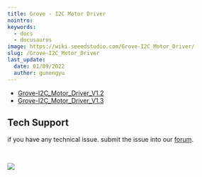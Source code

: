 ```yaml
---
title: Grove - I2C Motor Driver
nointro:
keywords:
  - docs
  - docusaurus
image: https://wiki.seeedstudio.com/Grove-I2C_Motor_Driver/
slug: /Grove-I2C_Motor_Driver
last_update:
  date: 01/09/2022
  author: gunengyu
---
```

<!-- 
<table>
  <colgroup>
    <col width="33%" />
    <col width="33%" />
    <col width="33%" />
  </colgroup>
  <tbody>
    <tr className="odd">
      <td><img src="https://files.seeedstudio.com/wiki/Grove-I2C_Motor_Driver/img/Grove-I2C_Motor_Driver_V1.1.jpg" /></td>
      <td><img src="https://files.seeedstudio.com/wiki/Grove-I2C_Motor_Driver/img/I2CMotorDriver-2.jpg" /></td>
      <td><img src="https://files.seeedstudio.com/wiki/Grove-I2C_Motor_Driver/img/I2CMotorDriver_New.jpg" /></td>
    </tr>
    <tr className="even">
      <td><div style={{}}>
          <a href="/Grove-Mini_I2C_Motor_Driver_v1.0" title="Grove - I2C Motor Driver V1.0">Grove - I2C Motor Driver V1.0</a>
        </div></td>
      <td><div style={{}}>
          <a href="/Grove-I2C_Motor_Driver_V1.2" title="Grove - I2C Motor Driver V1.2">Grove - I2C Motor Driver V1.2</a>
        </div></td>
      <td><div style={{}}>
          <a href="/Grove-I2C_Motor_Driver_V1.3" title="Grove - I2C Motor Driver V1.3">Grove - I2C Motor Driver V1.3</a>
        </div></td>
    </tr>
  </tbody>
</table> -->

<!-- This Markdown file was created from https://www.seeedstudio.com/wiki/Grove_-_I2C_Motor_Driver -->
- [Grove-I2C_Motor_Driver_V1.2](/Grove-I2C_Motor_Driver_V1.2)
- [Grove-I2C_Motor_Driver_V1.3](/Grove-I2C_Motor_Driver_V1.3)

## Tech Support

 if you have any technical issue.  submit the issue into our [forum](http://forum.seeedstudio.com/).
<div>
  <br /><p style={{textAlign: 'center'}}><a href="https://www.seeedstudio.com/act-4.html?utm_source=wiki&utm_medium=wikibanner&utm_campaign=newproducts" target="_blank"><img src="https://files.seeedstudio.com/wiki/Wiki_Banner/new_product.jpg" /></a></p>
</div>
